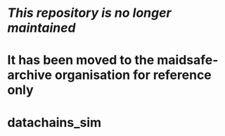 # ***This repository is no longer maintained***
# It has been moved to the maidsafe-archive organisation for reference only
#
#
#
#
# datachains_sim

